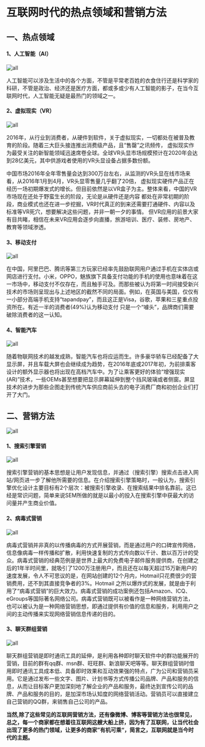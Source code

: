 # 互联网时代的热点领域和营销方法

## 一、热点领域

#### 1、人工智能（AI）

![all](/images/49.jpg)

人工智能可以涉及生活中的各个方面，不管是平常老百姓的衣食住行还是科学家的科研，不管是政治、经济还是医疗方面，都或多或少有人工智能的影子，在当今互联网时代，人工智能无疑是最热门的领域之一。

#### 2、虚拟现实（VR）

![all](/images/50.jpg)

2016年，从行业到消费者，从硬件到软件，关于虚拟现实，一切都处在被普及教育的阶段。随着三大巨头接连推出消费级产品，且“售罄”之讯频传， 虚拟现实作为最受关注的新智能领域迅速席卷全球。全球VR头显市场规模预计在2020年会达到28亿美元，其中供游戏者使用的VR头显设备占据多数份额。

中国市场2016年全年零售量会达到300万台左右，从监测的VR头显在线市场来看，从2016年1月到4月，VR头显零售量几乎翻了20倍， 虚拟现实硬件产品正在经历一场初期爆发式的增长。但目前依然是以VR盒子为主。整体来看，中国的VR市场现在还处于野蛮生长的阶段，无论是从硬件还是内容 都处在非常初期的阶段，商业模式也还在进一步挖掘，VR时代真正的到来还需要打通硬件、内容以及标准等VR死穴，想要解决这些问题，并非一朝一夕的事情。 但VR应用的前景大家有目共睹，相信在未来VR应用会逐步向直播，旅游培训、医疗、装修、房地产、教育等领域渗透。

#### 3、移动支付

![all](/images/51.jpg)

在中国，阿里巴巴、腾讯等第三方玩家已经率先鼓励联网用户通过手机在实体店或网店进行支付。小米，OPPO，魅族旗下具备支付功能的手机的使用也意味着在这一市场中，移动支付不仅存在，而且触手可及。而那些被认为将第一时间接受新兴技术的市场则呈现出与上述地区的截然不同的局面。例如，在英国与美国，仅仅有一小部分高端手机支持“tapandpay”，而且这正是Visa，谷歌，苹果和三星重点投资所在。有近一半的消费者(49%)认为移动支付 只是一个“噱头”，品牌商们需要破除消费者的这一认知。

#### 4、智能汽车

![all](/images/52.jpg)

 随着物联网技术的越发成熟，智能汽车也将应运而生。许多豪华轿车已经配备了大显示屏，并且车载大屏也会继续成为趋势，在2016年底或2017年初，为前排乘客设计的额外显示器也将出现在高档汽车中。为了让乘客更好的体验“增强现实(AR)”技术，一些OEMs甚至想要把显示屏幕延伸到整个挡风玻璃或者侧窗。屏显技术的进步为那些企图走到传统汽车供应商前头去的电子消费厂商和初创企业们打开了大门。

## 二、营销方法

![all](/images/55.jpg)

#### 1、搜索引擎营销

![all](/images/53.jpg)

 搜索引擎营销的基本思想是让用户发现信息，并通过（搜索引擎）搜索点击进入网站/网页进一步了解他所需要的信息。在介绍搜索引擎策略时，一般认为，搜索引擎优化设计主要目标有2个层次：被搜索引擎收录、在搜索结果中排名靠前。这已经是常识问题，简单来说SEM所做的就是以最小的投入在搜索引擎中获最大的访问量并产生商业价值。

#### 2、病毒式营销

![all](/images/54.jpg)

病毒式营销并非真的以传播病毒的方式开展营销，而是通过用户的口碑宣传网络，信息像病毒一样传播和扩散，利用快速复制的方式传向数以千计、数以百万计的受众。病毒式营销的经典范例是是世界上最大的免费电子邮件服务提供商，在创建之后的1年半时间里，就吸引了1200万注册用户，而且还在以每天超过15万新用户的速度发展，令人不可思议的是，在网站创建的12个月内，Hotmail只花费很少的营销费用，还不到其直接竞争者的3%。Hotmail 之所以爆炸式的发展，就是由于利用了“病毒式营销”的巨大效力。病毒式营销的成功案例还包括Amazon、ICQ、eGroups等国际著名网络公司。病毒式营销既可以被看作是一种网络营销方法，也可以被认为是一种网络营销思想，即通过提供有价值的信息和服务，利用用户之间的主动传播来实现网络营销信息传递的目的。

#### 3、聊天群组营销

![all](/images/56.jpg)

聊天群组营销是即时通讯工具的延伸，是利用各种即时聊天软件中的群功能展开的营销，目前的群有qq群、msn群、旺旺群、新浪聊天吧等等。聊天群组营销时借用即时通讯工具成本低、具备即时效果和互动效果强的特点，广为公司和营销员采用。它是通过发布一些文字、图片、计划书等方式传播公司品牌、产品和服务的信息，从而让目标客户更加深刻地了解企业的产品和服务，最终达到宣传公司的品牌、产品和服务的目的，是加深市场认知度的网络营销活动。营销员可以直接建立自己营销的QQ群，来销售自己公司的产品。

**当然,除了这些常见的互联网营销方法，还有像微博、博客等营销方法也很常见，总之，每一个商家都在想着往互联网这艘大船上挤，因为有了互联网，让当代社会出现了更多的热门领域，让更多的商家”有机可乘“，简言之，互联网就是当今时代的主题。**
